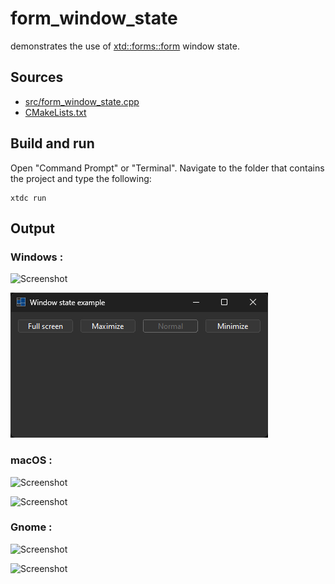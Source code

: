 # form_window_state

demonstrates the use of [xtd::forms::form](https://gammasoft71.github.io/xtd/reference_guides/latest/classxtd_1_1forms_1_1form.html) window state.

## Sources

* [src/form_window_state.cpp](src/form_window_state.cpp)
* [CMakeLists.txt](CMakeLists.txt)

## Build and run

Open "Command Prompt" or "Terminal". Navigate to the folder that contains the project and type the following:

```shell
xtdc run
```

## Output

### Windows :

![Screenshot](../../../../docs/pictures/examples/form_window_state_w.png)

![Screenshot](../../../../docs/pictures/examples/form_window_state_wd.png)

### macOS :

![Screenshot](../../../../docs/pictures/examples/form_window_state_m.png)

![Screenshot](../../../../docs/pictures/examples/form_window_state_md.png)

### Gnome :

![Screenshot](../../../../docs/pictures/examples/form_window_state_g.png)

![Screenshot](../../../../docs/pictures/examples/form_window_state_gd.png)
